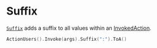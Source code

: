 # Suffix

[`Suffix`](https://pkg.go.dev/github.com/rsteube/carapace#InvokedAction.Suffix) adds a suffix to all values within an [InvokedAction](../invokedAction.md).

```go
ActionUsers().Invoke(args).Suffix(":").ToA()
```
